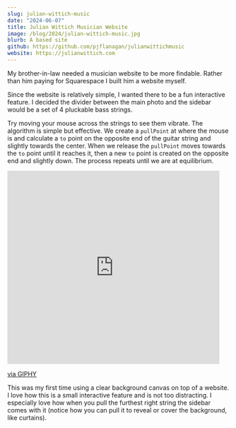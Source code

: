 ```yaml
---
slug: julian-wittich-music
date: "2024-06-07"
title: Julian Wittich Musician Website
image: /blog/2024/julian-wittich-music.jpg
blurb: A based site
github: https://github.com/pjflanagan/julianwittichmusic
website: https://julianwittich.com
---
```


My brother-in-law needed a musician website to be more findable. Rather than him paying for Squarespace I built him a website myself. 

Since the website is relatively simple, I wanted there to be a fun interactive feature. I decided the divider between the main photo and the sidebar would be a set of 4 pluckable bass strings.

Try moving your mouse across the strings to see them vibrate. The algorithm is simple but effective. We create a `pullPoint` at where the mouse is and calculate a `to` point on the opposite end of the guitar string and slightly towards the center. When we release the `pullPoint` moves towards the `to` point until it reaches it, then a new `to` point is created on the opposite end and slightly down. The process repeats until we are at equilibrium. 

<iframe src="https://giphy.com/embed/MDjTQ9jRJbocyl3pew" width="480" height="438" frameBorder="0" class="giphy-embed" allowFullScreen></iframe><p><a href="https://giphy.com/gifs/programming-canvas-html5-MDjTQ9jRJbocyl3pew">via GIPHY</a></p>

This was my first time using a clear background canvas on top of a website. I love how this is a small interactive feature and is not too distracting. I especially love how when you pull the furthest right string the sidebar comes with it (notice how you can pull it to reveal or cover the background, like curtains).